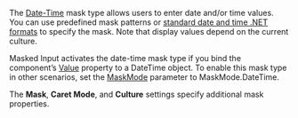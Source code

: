 The [Date-Time](https://docs.devexpress.com/Blazor/402515/data-editors/masks/date-time-masks) mask type allows users to enter date and/or time values. You can use predefined mask patterns or [standard date and time .NET formats](https://docs.microsoft.com/en-us/dotnet/standard/base-types/standard-date-and-time-format-strings) to specify the mask. Note that display values depend on the current culture.

Masked Input activates the date-time mask type if you bind the component’s [Value](https://docs.devexpress.com/Blazor/DevExpress.Blazor.DxMaskedInput-1.Value) property to a DateTime object. To enable this mask type in other scenarios, set the [MaskMode](https://docs.devexpress.com/Blazor/DevExpress.Blazor.DxMaskedInput-1.MaskMode) parameter to MaskMode.DateTime.

The **Mask**, **Caret Mode**, and **Culture** settings specify additional mask properties.
